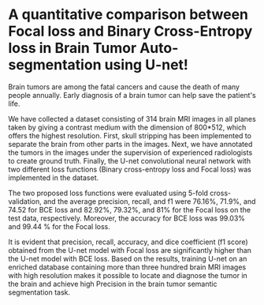 # A quantitative comparison between Focal loss and Binary Cross-Entropy loss in Brain Tumor Auto-segmentation using U-net!
Brain tumors are among the fatal cancers and cause the death of many people annually. Early diagnosis of a brain tumor can help save the patient's life.

We have collected a dataset consisting of 314 brain MRI images in all planes taken by giving a contrast medium with the dimension of 800*512, which offers the highest resolution. First, skull stripping has been implemented to separate the brain from other parts in the images. Next, we have annotated the tumors in the images under the supervision of experienced radiologists to create ground truth. Finally, the U-net convolutional neural network with two different loss functions (Binary cross-entropy loss and Focal loss) was implemented in the dataset.

The two proposed loss functions were evaluated using 5-fold cross-validation, and the average precision, recall, and f1 were 76.16%, 71.9%, and 74.52 for BCE loss and 82.92%, 79.32%, and 81% for the Focal loss on the test data, respectively. Moreover, the accuracy for BCE loss was 99.03% and 99.44 % for the Focal loss.

It is evident that precision, recall, accuracy, and dice coefficient (f1 score) obtained from the U-net model with Focal loss are significantly higher than the U-net model with BCE loss. Based on the results, training U-net on an enriched database containing more than three hundred brain MRI images with high resolution makes it possible to locate and diagnose the tumor in the brain and achieve high Precision in the brain tumor semantic segmentation task.
